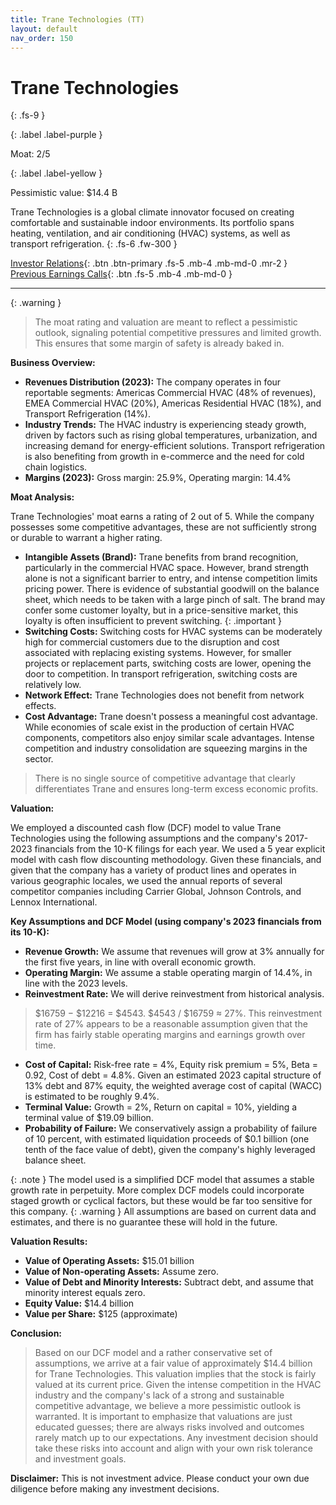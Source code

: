 ```yaml
---
title: Trane Technologies (TT)
layout: default
nav_order: 150
---
```


# Trane Technologies
{: .fs-9 }

{: .label .label-purple }

Moat: 2/5

{: .label .label-yellow }

Pessimistic value: $14.4 B

Trane Technologies is a global climate innovator focused on creating comfortable and sustainable indoor environments. Its portfolio spans heating, ventilation, and air conditioning (HVAC) systems, as well as transport refrigeration.
{: .fs-6 .fw-300 }

[Investor Relations](https://www.google.com/search?q=TT+investor+relations){: .btn .btn-primary .fs-5 .mb-4 .mb-md-0 .mr-2 }
[Previous Earnings Calls](https://discountingcashflows.com/company/TT/transcripts/){: .btn .fs-5 .mb-4 .mb-md-0 }

---

{: .warning } 
>The moat rating and valuation are meant to reflect a pessimistic outlook, signaling potential competitive pressures and limited growth. This ensures that some margin of safety is already baked in.


**Business Overview:**

* **Revenues Distribution (2023):** The company operates in four reportable segments: Americas Commercial HVAC (48% of revenues), EMEA Commercial HVAC (20%), Americas Residential HVAC (18%), and Transport Refrigeration (14%). 
* **Industry Trends:**  The HVAC industry is experiencing steady growth, driven by factors such as rising global temperatures, urbanization, and increasing demand for energy-efficient solutions. Transport refrigeration is also benefiting from growth in e-commerce and the need for cold chain logistics.
* **Margins (2023):** Gross margin: 25.9%, Operating margin: 14.4%

**Moat Analysis:**

Trane Technologies' moat earns a rating of 2 out of 5.  While the company possesses some competitive advantages, these are not sufficiently strong or durable to warrant a higher rating.

* **Intangible Assets (Brand):** Trane benefits from brand recognition, particularly in the commercial HVAC space. However, brand strength alone is not a significant barrier to entry, and intense competition limits pricing power. There is evidence of substantial goodwill on the balance sheet, which needs to be taken with a large pinch of salt. The brand may confer some customer loyalty, but in a price-sensitive market, this loyalty is often insufficient to prevent switching.
{: .important }
* **Switching Costs:** Switching costs for HVAC systems can be moderately high for commercial customers due to the disruption and cost associated with replacing existing systems. However, for smaller projects or replacement parts, switching costs are lower, opening the door to competition.  In transport refrigeration, switching costs are relatively low.
* **Network Effect:** Trane Technologies does not benefit from network effects.
* **Cost Advantage:** Trane doesn't possess a meaningful cost advantage. While economies of scale exist in the production of certain HVAC components, competitors also enjoy similar scale advantages. Intense competition and industry consolidation are squeezing margins in the sector.

> There is no single source of competitive advantage that clearly differentiates Trane and ensures long-term excess economic profits.

**Valuation:**

We employed a discounted cash flow (DCF) model to value Trane Technologies using the following assumptions and the company's 2017-2023 financials from the 10-K filings for each year. We used a 5 year explicit model with cash flow discounting methodology. Given these financials, and given that the company has a variety of product lines and operates in various geographic locales, we used the annual reports of several competitor companies including Carrier Global, Johnson Controls, and Lennox International.

**Key Assumptions and DCF Model (using company's 2023 financials from its 10-K):**

* **Revenue Growth:**  We assume that revenues will grow at 3% annually for the first five years, in line with overall economic growth.
* **Operating Margin:** We assume a stable operating margin of 14.4%, in line with the 2023 levels.
* **Reinvestment Rate:** We will derive reinvestment from historical analysis. 
> $16759 − $12216 = $4543.
> $4543 / $16759 ≈ 27%. This reinvestment rate of 27% appears to be a reasonable assumption given that the firm has fairly stable operating margins and earnings growth over time.
* **Cost of Capital:**  Risk-free rate = 4%, Equity risk premium = 5%, Beta = 0.92, Cost of debt = 4.8%. Given an estimated 2023 capital structure of 13% debt and 87% equity, 
the weighted average cost of capital (WACC) is estimated to be roughly 9.4%.
* **Terminal Value:** Growth = 2%, Return on capital = 10%, yielding a terminal value of $19.09 billion.
* **Probability of Failure:** We conservatively assign a probability of failure of 10 percent, with estimated liquidation proceeds of $0.1 billion (one tenth of the face value of debt), given the company's highly leveraged balance sheet.

{: .note }
The model used is a simplified DCF model that assumes a stable growth rate in perpetuity. More complex DCF models could incorporate staged growth or cyclical factors, but these would be far too sensitive for this company.
{: .warning }
All assumptions are based on current data and estimates, and there is no guarantee these will hold in the future.

**Valuation Results:**

* **Value of Operating Assets:** $15.01 billion
* **Value of Non-operating Assets:** Assume zero.
* **Value of Debt and Minority Interests:** Subtract debt, and assume that minority interest equals zero.
* **Equity Value:** $14.4 billion
* **Value per Share:** $125 (approximate)


**Conclusion:**

>Based on our DCF model and a rather conservative set of assumptions, we arrive at a fair value of approximately $14.4 billion for Trane Technologies. This valuation implies that the stock is fairly valued at its current price.  Given the intense competition in the HVAC industry and the company's lack of a strong and sustainable competitive advantage, we believe a more pessimistic outlook is warranted. It is important to emphasize that valuations are just educated guesses; there are always risks involved and outcomes rarely match up to our expectations. Any investment decision should take these risks into account and align with your own risk tolerance and investment goals.


**Disclaimer:** This is not investment advice. Please conduct your own due diligence before making any investment decisions.